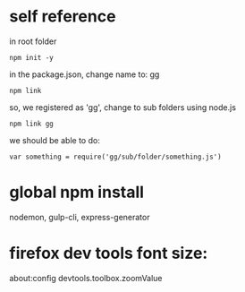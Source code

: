 
# self reference

in root folder

    npm init -y

in the package.json,
change name to: gg

    npm link

so, we registered as 'gg', change to sub folders using node.js

    npm link gg

we should be able to do:

    var something = require('gg/sub/folder/something.js')


# global npm install

nodemon, gulp-cli, express-generator    


# firefox dev tools font size:

about:config
devtools.toolbox.zoomValue 

